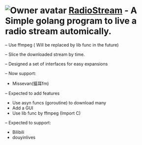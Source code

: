 # ![Owner avatar](https://avatars.githubusercontent.com/u/80828886?s=48&v=4)         **[RadioStream](https://github.com/koazy0/RadioStream)**     - A Simple golang program to live a radio stream automically.





– Use ffmpeg ( Will be replaced by lib func in the future)

– Slice the downloaded stream by time.

– Designed a set of interfaces for easy expansions



– Now support:

- Missevan(猫耳fm)



– Expected to add features

- Use asyn funcs (goroutine)  to download many
- Add a GUI
- Use lib func by ffmpeg (Import C)



– Expected to support:

- Bilibili
- douyinlives